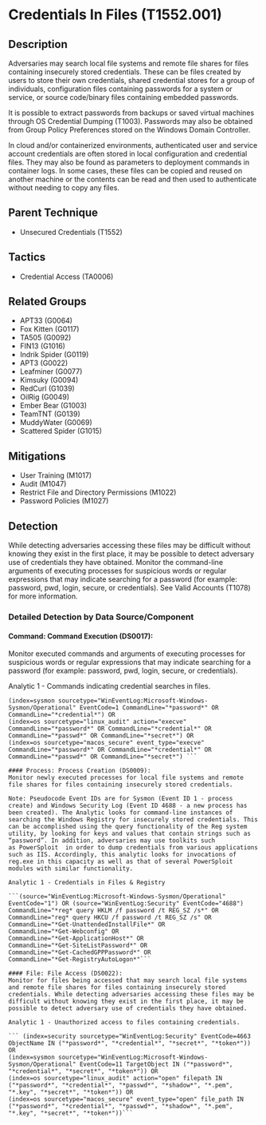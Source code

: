 # Credentials In Files (T1552.001)

## Description
Adversaries may search local file systems and remote file shares for files containing insecurely stored credentials. These can be files created by users to store their own credentials, shared credential stores for a group of individuals, configuration files containing passwords for a system or service, or source code/binary files containing embedded passwords.

It is possible to extract passwords from backups or saved virtual machines through OS Credential Dumping (T1003). Passwords may also be obtained from Group Policy Preferences stored on the Windows Domain Controller.

In cloud and/or containerized environments, authenticated user and service account credentials are often stored in local configuration and credential files. They may also be found as parameters to deployment commands in container logs. In some cases, these files can be copied and reused on another machine or the contents can be read and then used to authenticate without needing to copy any files.

## Parent Technique
- Unsecured Credentials (T1552)

## Tactics
- Credential Access (TA0006)

## Related Groups
- APT33 (G0064)
- Fox Kitten (G0117)
- TA505 (G0092)
- FIN13 (G1016)
- Indrik Spider (G0119)
- APT3 (G0022)
- Leafminer (G0077)
- Kimsuky (G0094)
- RedCurl (G1039)
- OilRig (G0049)
- Ember Bear (G1003)
- TeamTNT (G0139)
- MuddyWater (G0069)
- Scattered Spider (G1015)

## Mitigations
- User Training (M1017)
- Audit (M1047)
- Restrict File and Directory Permissions (M1022)
- Password Policies (M1027)

## Detection
While detecting adversaries accessing these files may be difficult without knowing they exist in the first place, it may be possible to detect adversary use of credentials they have obtained. Monitor the command-line arguments of executing processes for suspicious words or regular expressions that may indicate searching for a password (for example: password, pwd, login, secure, or credentials). See Valid Accounts (T1078) for more information.

### Detailed Detection by Data Source/Component
#### Command: Command Execution (DS0017): 
Monitor executed commands and arguments of executing processes for suspicious words or regular expressions that may indicate searching for a password (for example: password, pwd, login, secure, or credentials).

Analytic 1 - Commands indicating credential searches in files.

``` (index=security sourcetype="Powershell" EventCode=4104 CommandLine="*password*" OR CommandLine="*credential*") OR
(index=sysmon sourcetype="WinEventLog:Microsoft-Windows-Sysmon/Operational" EventCode=1 CommandLine="*password*" OR CommandLine="*credential*") OR
(index=os sourcetype="linux_audit" action="execve" CommandLine="*password*" OR CommandLine="*credential*" OR CommandLine="*passwd*" OR CommandLine="*secret*") OR
(index=os sourcetype="macos_secure" event_type="execve" CommandLine="*password*" OR CommandLine="*credential*" OR CommandLine="*passwd*" OR CommandLine="*secret*") ```

#### Process: Process Creation (DS0009): 
Monitor newly executed processes for local file systems and remote file shares for files containing insecurely stored credentials.

Note: Pseudocode Event IDs are for Sysmon (Event ID 1 - process create) and Windows Security Log (Event ID 4688 - a new process has been created). The Analytic looks for command-line instances of searching the Windows Registry for insecurely stored credentials. This can be accomplished using the query functionality of the Reg system utility, by looking for keys and values that contain strings such as “password”. In addition, adversaries may use toolkits such as PowerSploit  in order to dump credentials from various applications such as IIS. Accordingly, this analytic looks for invocations of reg.exe in this capacity as well as that of several PowerSploit modules with similar functionality.

Analytic 1 - Credentials in Files & Registry

```(source="WinEventLog:Microsoft-Windows-Sysmon/Operational" EventCode="1") OR (source="WinEventLog:Security" EventCode="4688")  
CommandLine="*reg* query HKLM /f password /t REG_SZ /s*" OR
CommandLine="reg* query HKCU /f password /t REG_SZ /s" OR
CommandLine="*Get-UnattendedInstallFile*" OR
CommandLine="*Get-Webconfig" OR
CommandLine="*Get-ApplicationHost*" OR
CommandLine="*Get-SiteListPassword*" OR
CommandLine="*Get-CachedGPPPassword*" OR
CommandLine="*Get-RegistryAutoLogon*"```

#### File: File Access (DS0022): 
Monitor for files being accessed that may search local file systems and remote file shares for files containing insecurely stored credentials. While detecting adversaries accessing these files may be difficult without knowing they exist in the first place, it may be possible to detect adversary use of credentials they have obtained. 

Analytic 1 - Unauthorized access to files containing credentials.

``` (index=security sourcetype="WinEventLog:Security" EventCode=4663 ObjectName IN ("*password*", "*credential*", "*secret*", "*token*")) OR
(index=sysmon sourcetype="WinEventLog:Microsoft-Windows-Sysmon/Operational" EventCode=11 TargetObject IN ("*password*", "*credential*", "*secret*", "*token*")) OR
(index=os sourcetype="linux_audit" action="open" filepath IN ("*password*", "*credential*", "*passwd*", "*shadow*", "*.pem", "*.key", "*secret*", "*token*")) OR
(index=os sourcetype="macos_secure" event_type="open" file_path IN ("*password*", "*credential*", "*passwd*", "*shadow*", "*.pem", "*.key", "*secret*", "*token*"))```

